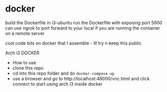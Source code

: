 # docker


build the  Dockerfile in i3-ubuntu 
run the Dockerfile with exposing port 5900
can use ngrok to port forward to your local 
if you are running the container on a remote server

cool code bits on docker that I assemble - Ill try n keep this public 

Arch i3 DOCKER 
 - How to use 
 - clone this repo 
 - cd into this repo folder and do `docker-compose up`
 -  use a browser and go to http://localhost:48000/vnc.html and click connect to start using arch i3 inside docker


